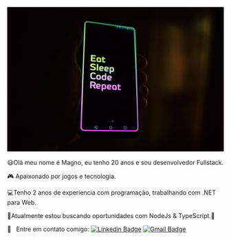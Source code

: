 <img src="https://github.com/MagnoBelloni/MagnoBelloni/blob/master/phone-unsplash.jpg" width="auto" />

:smiley:Olá meu nome é Magno, eu tenho 20 anos e sou desenvolvedor Fullstack.

:video_game: Apaixonado por jogos e tecnologia.

:computer:Tenho 2 anos de experiencia com programação, trabalhando com .NET para Web.

🌱Atualmente estou buscando oportunidades com NodeJs & TypeScript.:eyes:

:email: &nbsp; Entre em contato comigo: [![Linkedin Badge](https://img.shields.io/badge/-MagnoBelloni-blue?style=flat-square&logo=Linkedin&logoColor=white&link=https://www.linkedin.com/in/magnobelloni/)](https://www.linkedin.com/in/magnobelloni/)&nbsp;[![Gmail Badge](https://img.shields.io/badge/-bellonidesouza6@gmail.com-c14438?style=flat-square&logo=Gmail&logoColor=white&link=mailto:bellonidesouza6@gmail.com)](mailto:bellonidesouza6@gmail.com)
